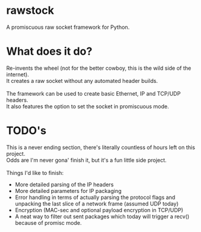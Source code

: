 rawstock
========

A promiscuous raw socket framework for Python.

What does it do?
================

Re-invents the wheel (not for the better cowboy, this is the wild side of the internet).<br>
It creates a raw socket without any automated header builds.<br>
<br>
The framework can be used to create basic Ethernet, IP and TCP/UDP headers.<br>
It also features the option to set the socket in promiscuous mode.<br>

TODO's
======

This is a never ending section, there's literally countless of hours left on this project.<br>
Odds are I'm never gona' finish it, but it's a fun little side project.<br>
<br>
Things I'd like to finish:

 * More detailed parsing of the IP headers
 * More detailed parameters for IP packaging
 * Error handling in terms of actually parsing the protocol flags and unpacking the last slice of a network frame (assumed UDP today)
 * Encryption (MAC-sec and optional payload encryption in TCP/UDP)
 * A neat way to filter out sent packages which today will trigger a recv() because of promisc mode.
